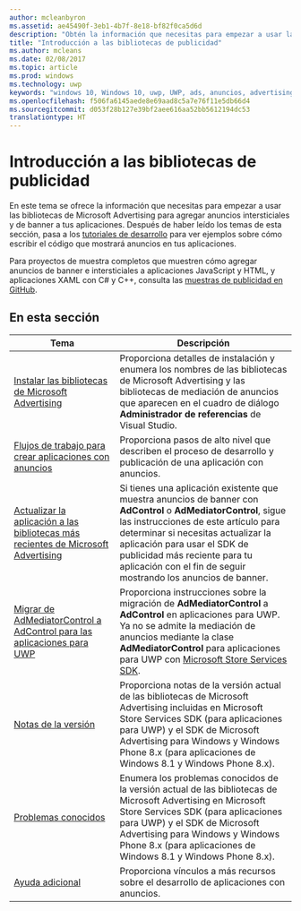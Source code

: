 ```yaml
---
author: mcleanbyron
ms.assetid: ae45490f-3eb1-4b7f-8e18-bf82f0ca5d6d
description: "Obtén la información que necesitas para empezar a usar las bibliotecas de Microsoft Advertising para agregar anuncios intersticiales y de banner a tus aplicaciones."
title: "Introducción a las bibliotecas de publicidad"
ms.author: mcleans
ms.date: 02/08/2017
ms.topic: article
ms.prod: windows
ms.technology: uwp
keywords: "windows 10, Windows 10, uwp, UWP, ads, anuncios, advertising, publicidad, get started, introducción"
ms.openlocfilehash: f506fa6145aede8e69aad8c5a7e76f11e5db66d4
ms.sourcegitcommit: d053f28b127e39bf2aee616aa52bb5612194dc53
translationtype: HT
---
```

# <a name="get-started-with-the-advertising-libraries"></a>Introducción a las bibliotecas de publicidad




En este tema se ofrece la información que necesitas para empezar a usar las bibliotecas de Microsoft Advertising para agregar anuncios intersticiales y de banner a tus aplicaciones. Después de haber leído los temas de esta sección, pasa a los [tutoriales de desarrollo](developer-walkthroughs.md) para ver ejemplos sobre cómo escribir el código que mostrará anuncios en tus aplicaciones.

Para proyectos de muestra completos que muestren cómo agregar anuncios de banner e intersticiales a aplicaciones JavaScript y HTML, y aplicaciones XAML con C# y C++, consulta las [muestras de publicidad en GitHub](http://aka.ms/githubads).

 

## <a name="in-this-section"></a>En esta sección

| Tema                                                                                                       | Descripción                 |
|-------------------------------------------------------------------------------------------------------------|-----------------------------|
| [Instalar las bibliotecas de Microsoft Advertising](install-the-microsoft-advertising-libraries.md) |  Proporciona detalles de instalación y enumera los nombres de las bibliotecas de Microsoft Advertising y las bibliotecas de mediación de anuncios que aparecen en el cuadro de diálogo **Administrador de referencias** de Visual Studio.  |
| [Flujos de trabajo para crear aplicaciones con anuncios](workflows-for-creating-apps-with-ads.md)     |  Proporciona pasos de alto nivel que describen el proceso de desarrollo y publicación de una aplicación con anuncios.   |
| [Actualizar la aplicación a las bibliotecas más recientes de Microsoft Advertising](update-your-app-to-the-latest-advertising-libraries.md)  | Si tienes una aplicación existente que muestra anuncios de banner con **AdControl** o **AdMediatorControl**, sigue las instrucciones de este artículo para determinar si necesitas actualizar la aplicación para usar el SDK de publicidad más reciente para tu aplicación con el fin de seguir mostrando los anuncios de banner.  |
| [Migrar de AdMediatorControl a AdControl para las aplicaciones para UWP](migrate-from-admediatorcontrol-to-adcontrol.md)  | Proporciona instrucciones sobre la migración de **AdMediatorControl** a **AdControl** en aplicaciones para UWP. Ya no se admite la mediación de anuncios mediante la clase **AdMediatorControl** para aplicaciones para UWP con [Microsoft Store Services SDK](http://aka.ms/store-em-sdk).   |
| [Notas de la versión](release-notes-for-the-advertising-libraries.md)         |  Proporciona notas de la versión actual de las bibliotecas de Microsoft Advertising incluidas en Microsoft Store Services SDK (para aplicaciones para UWP) y el SDK de Microsoft Advertising para Windows y Windows Phone 8.x (para aplicaciones de Windows 8.1 y Windows Phone 8.x).   |
| [Problemas conocidos](known-issues-for-the-advertising-libraries.md)      |  Enumera los problemas conocidos de la versión actual de las bibliotecas de Microsoft Advertising en Microsoft Store Services SDK (para aplicaciones para UWP) y el SDK de Microsoft Advertising para Windows y Windows Phone 8.x (para aplicaciones de Windows 8.1 y Windows Phone 8.x).   |
| [Ayuda adicional](additional-help.md)                                    |   Proporciona vínculos a más recursos sobre el desarrollo de aplicaciones con anuncios.  |


 

 
